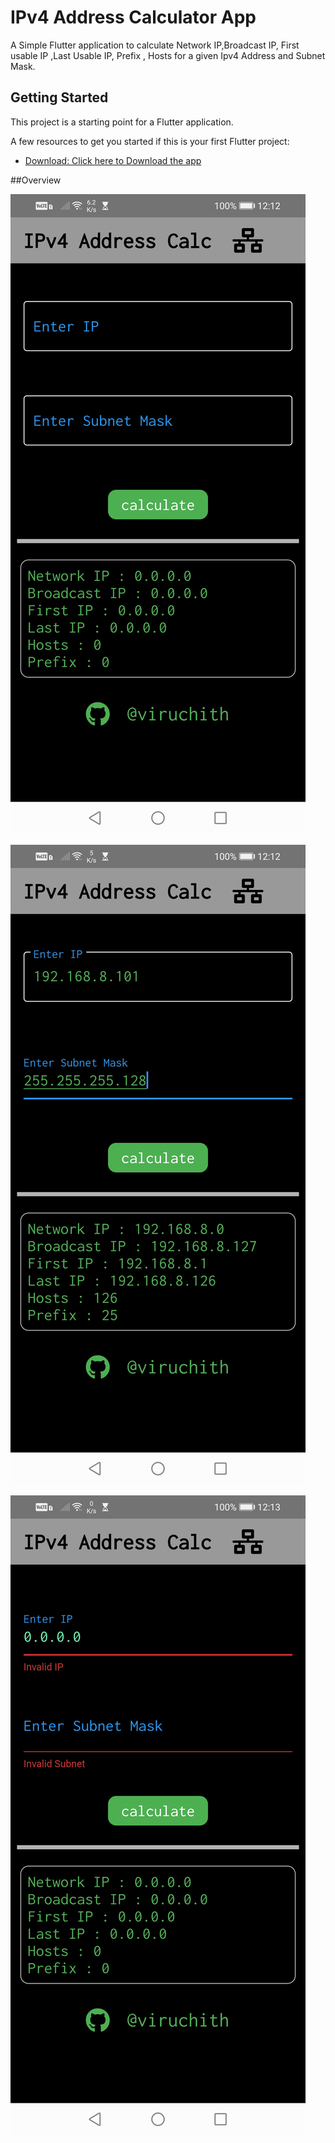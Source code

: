 # IPv4 Address Calculator App

A Simple Flutter application to calculate Network IP,Broadcast IP,
First usable IP ,Last Usable IP, Prefix , Hosts for a given 
Ipv4 Address and Subnet Mask.

## Getting Started

This project is a starting point for a Flutter application.

A few resources to get you started if this is your first Flutter project:

- [Download: Click here to Download the  app](https://drive.google.com/file/d/1zUyHlVdvAxQEHPuVChklk6HO-DhGZykj/view?usp=drivesdk)


##Overview

![Image 1: ](scrnshots/scrnshot1.jpg)
  
  
  

![Image 1: ](scrnshots/scrnshot2.jpg)
  
  

![Image 1: ](scrnshots/scrnshot3.jpg)
